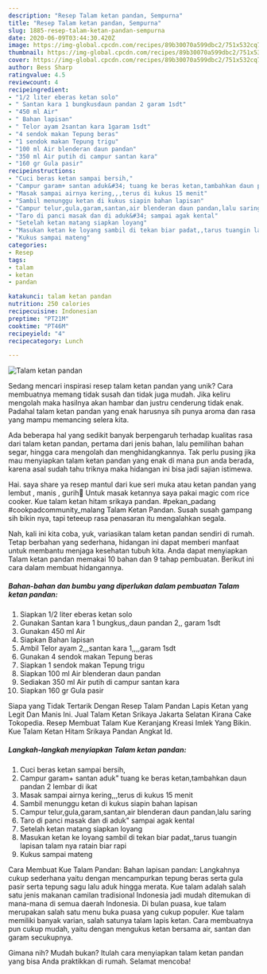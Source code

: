 ```yaml
---
description: "Resep Talam ketan pandan, Sempurna"
title: "Resep Talam ketan pandan, Sempurna"
slug: 1885-resep-talam-ketan-pandan-sempurna
date: 2020-06-09T03:44:30.420Z
image: https://img-global.cpcdn.com/recipes/89b30070a599dbc2/751x532cq70/talam-ketan-pandan-foto-resep-utama.jpg
thumbnail: https://img-global.cpcdn.com/recipes/89b30070a599dbc2/751x532cq70/talam-ketan-pandan-foto-resep-utama.jpg
cover: https://img-global.cpcdn.com/recipes/89b30070a599dbc2/751x532cq70/talam-ketan-pandan-foto-resep-utama.jpg
author: Bess Sharp
ratingvalue: 4.5
reviewcount: 4
recipeingredient:
- "1/2 liter eberas ketan solo"
- " Santan kara 1 bungkusdaun pandan 2 garam 1sdt"
- "450 ml Air"
- " Bahan lapisan"
- " Telor ayam 2santan kara 1garam 1sdt"
- "4 sendok makan Tepung beras"
- "1 sendok makan Tepung trigu"
- "100 ml Air blenderan daun pandan"
- "350 ml Air putih di campur santan kara"
- "160 gr Gula pasir"
recipeinstructions:
- "Cuci beras ketan sampai bersih,"
- "Campur garam+ santan aduk&#34; tuang ke beras ketan,tambahkan daun pandan 2 lembar di ikat"
- "Masak sampai airnya kering,,,terus di kukus 15 menit"
- "Sambil menunggu ketan di kukus siapin bahan lapisan"
- "Campur telur,gula,garam,santan,air blenderan daun pandan,lalu saring"
- "Taro di panci masak dan di aduk&#34; sampai agak kental"
- "Setelah ketan matang siapkan loyang"
- "Masukan ketan ke loyang sambil di tekan biar padat,,tarus tuangin lapisan talam nya ratain biar rapi"
- "Kukus sampai mateng"
categories:
- Resep
tags:
- talam
- ketan
- pandan

katakunci: talam ketan pandan 
nutrition: 250 calories
recipecuisine: Indonesian
preptime: "PT21M"
cooktime: "PT46M"
recipeyield: "4"
recipecategory: Lunch

---
```



![Talam ketan pandan](https://img-global.cpcdn.com/recipes/89b30070a599dbc2/751x532cq70/talam-ketan-pandan-foto-resep-utama.jpg)

Sedang mencari inspirasi resep talam ketan pandan yang unik? Cara membuatnya memang tidak susah dan tidak juga mudah. Jika keliru mengolah maka hasilnya akan hambar dan justru cenderung tidak enak. Padahal talam ketan pandan yang enak harusnya sih punya aroma dan rasa yang mampu memancing selera kita.

Ada beberapa hal yang sedikit banyak berpengaruh terhadap kualitas rasa dari talam ketan pandan, pertama dari jenis bahan, lalu pemilihan bahan segar, hingga cara mengolah dan menghidangkannya. Tak perlu pusing jika mau menyiapkan talam ketan pandan yang enak di mana pun anda berada, karena asal sudah tahu triknya maka hidangan ini bisa jadi sajian istimewa.

Hai. saya share ya resep mantul dari kue seri muka atau ketan pandan yang lembut , manis , gurih🥰 Untuk masak ketannya saya pakai magic com rice cooker. Kue talam ketan hitam srikaya pandan. #pekan_padang #cookpadcommunity_malang Talam Ketan Pandan. Susah susah gampang sih bikin nya, tapi teteeup rasa penasaran itu mengalahkan segala.


Nah, kali ini kita coba, yuk, variasikan talam ketan pandan sendiri di rumah. Tetap berbahan yang sederhana, hidangan ini dapat memberi manfaat untuk membantu menjaga kesehatan tubuh kita. Anda dapat menyiapkan Talam ketan pandan memakai 10 bahan dan 9 tahap pembuatan. Berikut ini cara dalam membuat hidangannya.

<!--inarticleads1-->

##### Bahan-bahan dan bumbu yang diperlukan dalam pembuatan Talam ketan pandan:

1. Siapkan 1/2 liter eberas ketan solo
1. Gunakan  Santan kara 1 bungkus,,daun pandan 2,, garam 1sdt
1. Gunakan 450 ml Air
1. Siapkan  Bahan lapisan
1. Ambil  Telor ayam 2,,,santan kara 1,,,,garam 1sdt
1. Gunakan 4 sendok makan Tepung beras
1. Siapkan 1 sendok makan Tepung trigu
1. Siapkan 100 ml Air blenderan daun pandan
1. Sediakan 350 ml Air putih di campur santan kara
1. Siapkan 160 gr Gula pasir


Siapa yang Tidak Tertarik Dengan Resep Talam Pandan Lapis Ketan yang Legit Dan Manis Ini. Jual Talam Ketan Srikaya Jakarta Selatan Kirana Cake Tokopedia. Resep Membuat Talam Kue Keranjang Kreasi Imlek Yang Bikin. Kue Talam Ketan Hitam Srikaya Pandan Angkat Id. 

<!--inarticleads2-->

##### Langkah-langkah menyiapkan Talam ketan pandan:

1. Cuci beras ketan sampai bersih,
1. Campur garam+ santan aduk&#34; tuang ke beras ketan,tambahkan daun pandan 2 lembar di ikat
1. Masak sampai airnya kering,,,terus di kukus 15 menit
1. Sambil menunggu ketan di kukus siapin bahan lapisan
1. Campur telur,gula,garam,santan,air blenderan daun pandan,lalu saring
1. Taro di panci masak dan di aduk&#34; sampai agak kental
1. Setelah ketan matang siapkan loyang
1. Masukan ketan ke loyang sambil di tekan biar padat,,tarus tuangin lapisan talam nya ratain biar rapi
1. Kukus sampai mateng


Cara Membuat Kue Talam Pandan: Bahan lapisan pandan: Langkahnya cukup sederhana yaitu dengan mencampurkan tepung beras serta gula pasir serta tepung sagu lalu aduk hingga merata. Kue talam adalah salah satu jenis makanan camilan tradisional Indonesia jadi mudah ditemukan di mana-mana di semua daerah Indonesia. Di bulan puasa, kue talam merupakan salah satu menu buka puasa yang cukup populer. Kue talam memiliki banyak varian, salah satunya talam lapis ketan. Cara membuatnya pun cukup mudah, yaitu dengan mengukus ketan bersama air, santan dan garam secukupnya. 

Gimana nih? Mudah bukan? Itulah cara menyiapkan talam ketan pandan yang bisa Anda praktikkan di rumah. Selamat mencoba!
